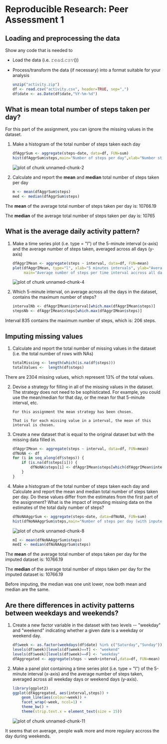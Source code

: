 # Reproducible Research: Peer Assessment 1
## Loading and preprocessing the data
Show any code that is needed to

- Load the data (i.e. 𝚛𝚎𝚊𝚍.𝚌𝚜𝚟())
- Process/transform the data (if necessary) into a format suitable for your analysis

    
    ```r
    unzip("activity.zip")
    df <- read.csv("activity.csv", header=TRUE, sep=",")
    df$date <- as.Date(df$date,"%Y-%m-%d")
    ```

## What is mean total number of steps taken per day?
For this part of the assignment, you can ignore the missing values in the dataset.

1. Make a histogram of the total number of steps taken each day

    
    ```r
    dfAggrSum <- aggregate(steps~date, data=df, FUN=sum)
    hist(dfAggrSum$steps,main="Number of steps per day",xlab="Number steps per day")
    ```
    
    ![plot of chunk unnamed-chunk-2](figure/unnamed-chunk-2-1.png)

2. Calculate and report the **mean** and **median** total number of steps taken per day

    
    ```r
    m <- mean(dfAggrSum$steps)
    med <- median(dfAggrSum$steps)
    ```

The **mean** of the  average total number of steps taken per day is: 10766.19

The **median** of the  average total number of steps taken per day is:  10765


## What is the average daily activity pattern?

1. Make a time series plot (i.e. type = "l") of the 5-minute interval (x-axis) and the average number of steps taken, averaged across all days (y-axis)

    
    ```r
    dfAggrIMean <- aggregate(steps ~ interval, data=df, FUN=mean)
    plot(dfAggrIMean, type="l", xlab="5 minutes intervals", ylab="Average number of steps", 
         main="Average number of steps per time interval accross all days")
    ```
    
    ![plot of chunk unnamed-chunk-4](figure/unnamed-chunk-4-1.png)

2. Which 5-minute interval, on average across all the days in the dataset, contains the maximum number of steps?

    
    ```r
    intervalNb <- dfAggrIMean$interval[which.max(dfAggrIMean$steps)]
    stepsNb <- dfAggrIMean$steps[which.max(dfAggrIMean$steps)]
    ```

Interval 835 contains the maximum number of steps, which is: 206 steps.

## Imputing missing values
1. Calculate and report the total number of missing values in the dataset (i.e. the total number of rows with NAs)

    
    ```r
    totalMissing <- length(which(is.na(df$steps)))
    totalValues <-  length(df$steps)
    ```

There are 2304 missing values, which represent 13% of the total values.

2. Devise a strategy for filling in all of the missing values in the dataset. The strategy does not need to be sophisticated. For example, you could use the mean/median for that day, or the mean for that 5-minute interval, etc.

    ```
    For this assignment the mean strategy has been chosen.

    That is for each missing value in a interval, the mean of this interval is chosen.
    ```

3. Create a new dataset that is equal to the original dataset but with the missing data filled in.

    
    ```r
    dfAggrIMean <- aggregate(steps ~ interval, data=df, FUN=mean)
    dfNoNA <- df
    for (i in seq_along(df$steps)) {
        if (is.na(df$steps[i])) {
            dfNoNA$steps[i] <- dfAggrIMean$steps[which(dfAggrIMean$interval==df$interval[i])]
        }
    }
    ```

4. Make a histogram of the total number of steps taken each day and Calculate and report the mean and median total number of steps taken per day. Do these values differ from the estimates from the first part of the assignment? What is the impact of imputing missing data on the estimates of the total daily number of steps?

    
    ```r
    dfNoNAAggrSum <- aggregate(steps~date, data=dfNoNA, FUN=sum)
    hist(dfNoNAAggrSum$steps,main="Number of steps per day (with inputed values)",xlab="Number steps per day")
    ```
    
    ![plot of chunk unnamed-chunk-8](figure/unnamed-chunk-8-1.png)

    
    ```r
    mI <- mean(dfNoNAAggrSum$steps)
    medI <- median(dfNoNAAggrSum$steps)
    ```

The **mean** of the  average total number of steps taken per day for the imputed dataset is: 10766.19

The **median** of the  average total number of steps taken per day for the imputed dataset is:  10766.19

Before imputing, the median was one unit lower, now both mean and median are the same.

## Are there differences in activity patterns between weekdays and weekends?
1. Create a new factor variable in the dataset with two levels -- "weekday" and "weekend" indicating whether a given date is a weekday or weekend day.

    
    ```r
    df$week <- as.factor(weekdays(df$date) %in% c("Saturday","Sunday"))
    levels(df$week)[levels(df$week)==T] <- "weekend"
    levels(df$week)[levels(df$week)==F] <- "weekday"
    dfAggregated <- aggregate(steps ~ week+interval,data=df, FUN=mean)
    ```

2. Make a panel plot containing a time series plot (i.e. type = "l") of the 5-minute interval (x-axis) and the average number of steps taken, averaged across all weekday days or weekend days (y-axis).

    
    ```r
    library(ggplot2)
    ggplot(dfAggregated, aes(interval,steps)) +
        geom_line(aes(colour=week)) +
        facet_wrap(~week, ncol=1) +
        theme_bw() + 
        theme(strip.text.x = element_text(size = 15))
    ```
    
    ![plot of chunk unnamed-chunk-11](figure/unnamed-chunk-11-1.png)

It seems that on average, people walk more and more regulary accross the day during weekends.


